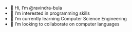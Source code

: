 - 👋 Hi, I’m @ravindra-bula
- 👀 I’m interested in programming skills
- 🌱 I’m currently learning Computer Science Engineering
- 💞️ I’m looking to collaborate on computer languages

<!---
ravindra-bula/ravindra-bula is a ✨ special ✨ repository because its `README.md` (this file) appears on your GitHub profile.
You can click the Preview link to take a look at your changes.
--->
